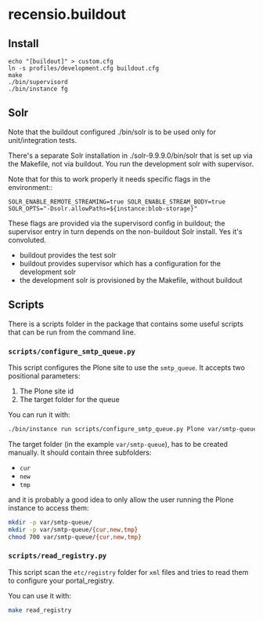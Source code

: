 # recensio.buildout

## Install

```
echo "[buildout]" > custom.cfg
ln -s profiles/development.cfg buildout.cfg
make
./bin/supervisord
./bin/instance fg
```

## Solr

Note that the buildout configured ./bin/solr is to be used only for unit/integration tests.

There's a separate Solr installation in ./solr-9.9.9.0/bin/solr that is set up
via the Makefile, not via buildout. You run the development solr with supervisor.

Note that for this to work properly it needs specific flags in the environment::

    SOLR_ENABLE_REMOTE_STREAMING=true SOLR_ENABLE_STREAM_BODY=true SOLR_OPTS="-Dsolr.allowPaths=${instance:blob-storage}"

These flags are provided via the supervisord config in buildout; the supervisor
entry in turn depends on the non-buildout Solr install. Yes it's convoluted.

- buildout provides the test solr
- buildout provides supervisor which has a configuration for the development solr
- the development solr is provisioned by the Makefile, without buildout

## Scripts

There is a scripts folder in the package that contains some useful
scripts that can be run from the command line.

### `scripts/configure_smtp_queue.py`

This script configures the Plone site to use the `smtp_queue`.
It accepts two positional parameters:

1. The Plone site id
2. The target folder for the queue

You can run it with:

```bash
./bin/instance run scripts/configure_smtp_queue.py Plone var/smtp-queue
```

The target folder (in the example `var/smtp-queue`), has to be created manually.
It should contain three subfolders:

- `cur`
- `new`
- `tmp`

and it is probably a good idea to only allow the user running the Plone instance to access them:

```bash
mkdir -p var/smtp-queue/
mkdir -p var/smtp-queue/{cur,new,tmp}
chmod 700 var/smtp-queue/{cur,new,tmp}
```

### `scripts/read_registry.py`

This script scan the `etc/registry` folder for `xml` files and tries to read them
to configure your portal_registry.

You can use it with:

```bash
make read_registry
```
